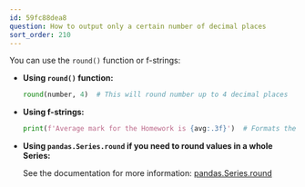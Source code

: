 ```yaml
---
id: 59fc88dea8
question: How to output only a certain number of decimal places
sort_order: 210
---
```


You can use the `round()` function or f-strings:

- **Using `round()` function:**
  ```python
  round(number, 4)  # This will round number up to 4 decimal places
  ```

- **Using f-strings:**
  ```python
  print(f'Average mark for the Homework is {avg:.3f}')  # Formats the number to 3 decimal places
  ```

- **Using `pandas.Series.round` if you need to round values in a whole Series:**
  
  See the documentation for more information:
  [pandas.Series.round](https://pandas.pydata.org/pandas-docs/stable/reference/api/pandas.Series.round.html#pandas.Series.round)


